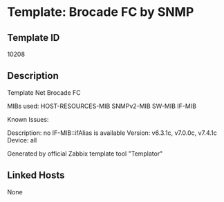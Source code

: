 # Template: Brocade FC by SNMP

## Template ID
10208

## Description
Template Net Brocade FC

MIBs used:
HOST-RESOURCES-MIB
SNMPv2-MIB
SW-MIB
IF-MIB

Known Issues:

  Description: no IF-MIB::ifAlias is available
  Version: v6.3.1c, v7.0.0c,  v7.4.1c
  Device: all

Generated by official Zabbix template tool "Templator"

## Linked Hosts
None

